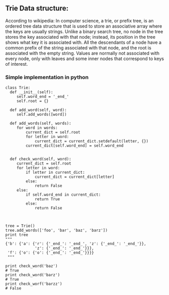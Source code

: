 ## Trie Data structure:
According to wikipedia: In computer science, a trie, or prefix tree, is an ordered tree data structure that is used to store an associative array where the keys are usually strings. Unlike a binary search tree, no node in the tree stores the key associated with that node; instead, its position in the tree shows what key it is associated with. All the descendants of a node have a common prefix of the string associated with that node, and the root is associated with the empty string. Values are normally not associated with every node, only with leaves and some inner nodes that correspond to keys of interest.


### Simple implementation in python
```
class Trie:
  def __init__(self):
     self.word_end = '_end_'
     self.root = {}
     
  def add_word(self, word):
     self.add_words([word])
 
  def add_words(self, words):
     for word in words:
         current_dict = self.root
         for letter in word:
             current_dict = current_dict.setdefault(letter, {})
         current_dict[self.word_end] = self.word_end

 
  def check_word(self, word):
     current_dict = self.root
     for letter in word:
         if letter in current_dict:
             current_dict = current_dict[letter]
         else:
             return False
     else:
         if self.word_end in current_dict:
             return True
         else:
             return False



tree = Trie()
tree.add_words(['foo', 'bar', 'baz', 'barz'])
print tree
"""
{'b': {'a': {'r': {'_end_': '_end_', 'z': {'_end_': '_end_'}}, 
             'z': {'_end_': '_end_'}}}, 
 'f': {'o': {'o': {'_end_': '_end_'}}}}
 """

print check_word('baz')
# True
print check_word('barz')
# True
print check_worf('barzz')
# False
```
